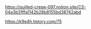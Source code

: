 https://quilled-crepe-097.notion.site/CS-04a3b31ffa1142b28b8155bd38742abd


https://k9e4h.tistory.com/75
